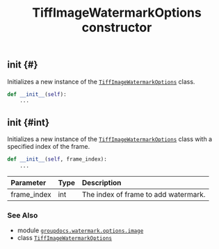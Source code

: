﻿---
title: TiffImageWatermarkOptions constructor
second_title: GroupDocs.Watermark for Python via .NET API References
description: 
type: docs
url: /python-net/groupdocs.watermark.options.image/tiffimagewatermarkoptions/__init__/
is_root: false
weight: 10
---

## __init__ {#}

Initializes a new instance of the [`TiffImageWatermarkOptions`](/watermark/python-net/groupdocs.watermark.options.image/tiffimagewatermarkoptions) class.



```python
def __init__(self):
    ...
```




## __init__ {#int}

Initializes a new instance of the [`TiffImageWatermarkOptions`](/watermark/python-net/groupdocs.watermark.options.image/tiffimagewatermarkoptions) class
with a specified index of the frame.



```python
def __init__(self, frame_index):
    ...
```


| Parameter | Type | Description |
| :- | :- | :- |
| frame_index | int | The index of frame to add watermark. |



### See Also
* module [`groupdocs.watermark.options.image`](../../)
* class [`TiffImageWatermarkOptions`](/watermark/python-net/groupdocs.watermark.options.image/tiffimagewatermarkoptions)
